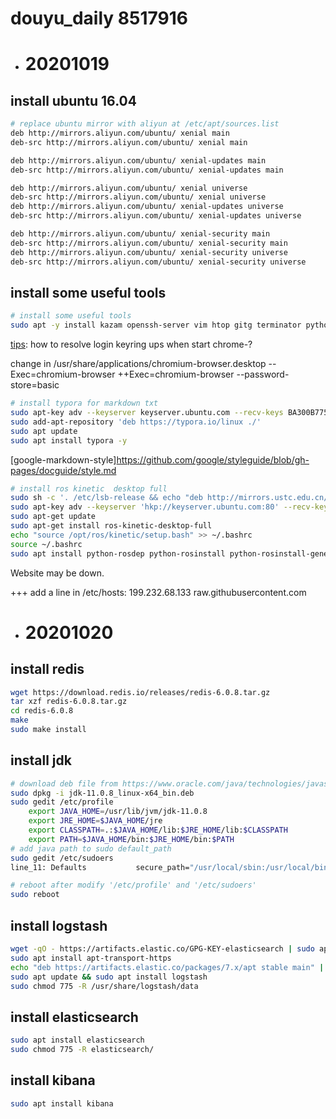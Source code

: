 # douyu_daily 8517916



- # 20201019

## install ubuntu 16.04
```bash
# replace ubuntu mirror with aliyun at /etc/apt/sources.list
deb http://mirrors.aliyun.com/ubuntu/ xenial main
deb-src http://mirrors.aliyun.com/ubuntu/ xenial main

deb http://mirrors.aliyun.com/ubuntu/ xenial-updates main
deb-src http://mirrors.aliyun.com/ubuntu/ xenial-updates main

deb http://mirrors.aliyun.com/ubuntu/ xenial universe
deb-src http://mirrors.aliyun.com/ubuntu/ xenial universe
deb http://mirrors.aliyun.com/ubuntu/ xenial-updates universe
deb-src http://mirrors.aliyun.com/ubuntu/ xenial-updates universe

deb http://mirrors.aliyun.com/ubuntu/ xenial-security main
deb-src http://mirrors.aliyun.com/ubuntu/ xenial-security main
deb http://mirrors.aliyun.com/ubuntu/ xenial-security universe
deb-src http://mirrors.aliyun.com/ubuntu/ xenial-security universe
```

## install some useful tools
```bash
# install some useful tools
sudo apt -y install kazam openssh-server vim htop gitg terminator python-pip cmake tmux git chromium-browser
```
[tips]: how to resolve login keyring ups when start chrome-? 

change in /usr/share/applications/chromium-browser.desktop
--Exec=chromium-browser
++Exec=chromium-browser --password-store=basic

```bash
# install typora for markdown txt
sudo apt-key adv --keyserver keyserver.ubuntu.com --recv-keys BA300B7755AFCFAE
sudo add-apt-repository 'deb https://typora.io/linux ./'
sudo apt update 
sudo apt install typora -y
```
[google-markdown-style]https://github.com/google/styleguide/blob/gh-pages/docguide/style.md 

```bash
# install ros kinetic  desktop full
sudo sh -c '. /etc/lsb-release && echo "deb http://mirrors.ustc.edu.cn/ros/ubuntu/ `lsb_release -cs` main" > /etc/apt/sources.list.d/ros-latest.list'
sudo apt-key adv --keyserver 'hkp://keyserver.ubuntu.com:80' --recv-key C1CF6E31E6BADE8868B172B4F42ED6FBAB17C654
sudo apt-get update
sudo apt-get install ros-kinetic-desktop-full
echo "source /opt/ros/kinetic/setup.bash" >> ~/.bashrc
source ~/.bashrc
sudo apt install python-rosdep python-rosinstall python-rosinstall-generator python-wstool build-essential

```

[ros-wiki]:http://wiki.ros.org/kinetic/Installation/Ubuntu
[tips]: https://raw.githubusercontent.com/ros/rosdistro/master/rosdep/sources.list.d/20-default.list
Website may be down.

+++ add a line in /etc/hosts:  199.232.68.133 raw.githubusercontent.com 





- # 20201020

## install redis

```bash
wget https://download.redis.io/releases/redis-6.0.8.tar.gz
tar xzf redis-6.0.8.tar.gz
cd redis-6.0.8
make
sudo make install
```

## install jdk

```bash
# download deb file from https://www.oracle.com/java/technologies/javase-jdk11-downloads.html
sudo dpkg -i jdk-11.0.8_linux-x64_bin.deb
sudo gedit /etc/profile
    export JAVA_HOME=/usr/lib/jvm/jdk-11.0.8
    export JRE_HOME=$JAVA_HOME/jre
    export CLASSPATH=.:$JAVA_HOME/lib:$JRE_HOME/lib:$CLASSPATH
    export PATH=$JAVA_HOME/bin:$JRE_HOME/bin:$PATH
# add java path to sudo default_path
sudo gedit /etc/sudoers
line_11: Defaults     		secure_path="/usr/local/sbin:/usr/local/bin:/usr/sbin:/usr/bin:/sbin:/bin:/snap/bin:/usr/lib/jvm/jdk-11.0.8/bin/"

# reboot after modify '/etc/profile' and '/etc/sudoers'
sudo reboot
```



## install logstash

```bash
wget -qO - https://artifacts.elastic.co/GPG-KEY-elasticsearch | sudo apt-key add -
sudo apt install apt-transport-https
echo "deb https://artifacts.elastic.co/packages/7.x/apt stable main" | sudo tee -a /etc/apt/sources.list.d/elastic-7.x.list
sudo apt update && sudo apt install logstash
sudo chmod 775 -R /usr/share/logstash/data
```
[rostopic-logstash]:https://blog.csdn.net/woshiwusonghaha/article/details/52850826

## install elasticsearch

```bash
sudo apt install elasticsearch
sudo chmod 775 -R elasticsearch/
```

## install kibana

```bash
sudo apt install kibana
```

